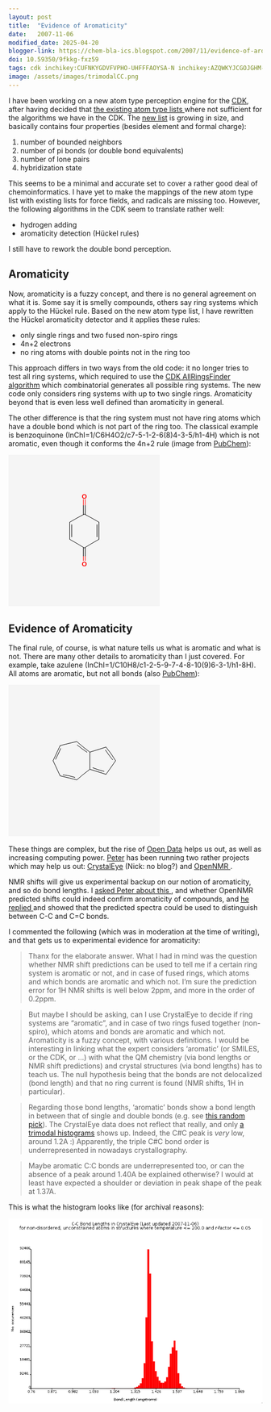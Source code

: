 ```yaml
---
layout: post
title:  "Evidence of Aromaticity"
date:   2007-11-06
modified_date: 2025-04-20
blogger-link: https://chem-bla-ics.blogspot.com/2007/11/evidence-of-aromaticity.html
doi: 10.59350/9fkkg-fxz59
tags: cdk inchikey:CUFNKYGDVFVPHO-UHFFFAOYSA-N inchikey:AZQWKYJCGOJGHM-UHFFFAOYSA-N aromaticity crystal
image: /assets/images/trimodalCC.png
---
```


I have been working on a new atom type perception engine for the [CDK](http://cdk.sf.net/), after having decided that
[the existing atom type lists <i class="fa-solid fa-recycle fa-xs"></i>](https://chem-bla-ics.linkedchemistry.info/2007/07/01/atom-typing-in-cdk.html) where not sufficient for
the algorithms we have in the CDK. The [new list](http://cdk.svn.sourceforge.net/viewvc/*checkout*/cdk/trunk/cdk/src/org/openscience/cdk/config/data/cdk_atomtypes.xml?revision=9288)
is growing in size, and basically contains four properties (besides element and formal charge):

1. number of bounded neighbors
2. number of pi bonds (or double bond equivalents)
3. number of lone pairs
4. hybridization state

This seems to be a minimal and accurate set to cover a rather good deal of chemoinformatics. I have yet to make the mappings
of the new atom type list with existing lists for force fields, and radicals are missing too. However, the following
algorithms in the CDK seem to translate rather well:

* hydrogen adding
* aromaticity detection (Hückel rules)

I still have to rework the double bond perception.

## Aromaticity

Now, aromaticity is a fuzzy concept, and there is no general agreement on what it is. Some say it is smelly compounds, others
say ring systems which apply to the Hückel rule. Based on the new atom type list, I have rewritten the Hückel aromaticity
detector and it applies these rules:

* only single rings and two fused non-spiro rings
* 4n+2 electrons
* no ring atoms with double points not in the ring too

This approach differs in two ways from the old code: it no longer tries to test all ring systems, which required to use
the [CDK AllRingsFinder algorithm](http://cheminfo.informatics.indiana.edu/~rguha/code/java/nightly/api/org/openscience/cdk/ringsearch/AllRingsFinder.html)
which combinatorial generates all possible ring systems. The new code only considers ring systems with up to two single
rings. Aromaticity beyond that is even less well defined than aromaticity in general.

The other difference is that the ring system must not have ring atoms which have a double bond which is not part of the
ring too. The classical example is benzoquinone (InChI=1/C6H4O2/c7-5-1-2-6(8)4-3-5/h1-4H) which is not aromatic, even
though it conforms the 4n+2 rule (image from [PubChem](http://pubchem.ncbi.nlm.nih.gov/)):

![](/assets/images/cid4650.png)

## Evidence of Aromaticity

The final rule, of course, is what nature tells us what is aromatic and what is not. There are many other details to
aromaticity than I just covered. For example, take azulene (InChI=1/C10H8/c1-2-5-9-7-4-8-10(9)6-3-1/h1-8H). All
atoms are aromatic, but not all bonds (also [PubChem](https://pubchem.ncbi.nlm.nih.gov/compound/9231)):

![](/assets/images/cid9231.png)

These things are complex, but the rise of [Open Data](http://en.wikipedia.org/wiki/Open_Data) helps us out, as well
as increasing computing power. [Peter](http://wwmm.ch.cam.ac.uk/blogs/murrayrust/) has been running two rather
projects which may help us out: [CrystalEye](http://wwmm.ch.cam.ac.uk/crystaleye/) (Nick: no blog?) and
[OpenNMR <i class="fa-solid fa-recycle fa-xs"></i>](https://blogs.ch.cam.ac.uk/pmr/2007/11/02/open-nmr-update-and-requests-for-input/).

NMR shifts will give us experimental backup on our notion of aromaticity, and so do bond lengths. I
[asked Peter about this <i class="fa-solid fa-recycle fa-xs"></i>](https://blogs.ch.cam.ac.uk/pmr/2007/11/02/open-nmr-update-and-requests-for-input/#comment-1139), and whether OpenNMR
predicted shifts could indeed confirm aromaticity of compounds, and [he replied <i class="fa-solid fa-recycle fa-xs"></i>](https://blogs.ch.cam.ac.uk/pmr/2007/11/05/open-nmr-how-good-is-the-prediction/)
and showed that the predicted spectra could be used to distinguish between C-C and C=C bonds.

I commented the following (which was in moderation at the time of writing), and that gets us to experimental
evidence for aromaticity:

> Thanx for the elaborate answer. What I had in mind was the question whether NMR shift predictions can be
> used to tell me if a certain ring system is aromatic or not, and in case of fused rings, which atoms and
> which bonds are aromatic and which not. I’m sure the prediction error for 1H NMR shifts is well below 2ppm,
> and more in the order of 0.2ppm.

> But maybe I should be asking, can I use CrystalEye to decide if ring systems are “aromatic”, and in case
> of two rings fused together (non-spiro), which atoms and bonds are aromatic and which not. Aromaticity is
> a fuzzy concept, with various definitions. I would be interesting in linking what the expert considers
> ‘aromatic’ (or SMILES, or the CDK, or …) with what the QM chemistry (via bond lengths or NMR shift
> predictions) and crystal structures (via bond lengths) has to teach us. The null hypothesis being that
> the bonds are not delocalized (bond length) and that no ring current is found (NMR shifts, 1H in particular).

> Regarding those bond lengths, ‘aromatic’ bonds show a bond length in between that of single and double bonds
> (e.g. see [this random pick](http://www.chem.swin.edu.au/modules/mod2/bondlen.html)). The CrystalEye data
> does not reflect that really, and only [a trimodal histograms](http://wwmm.ch.cam.ac.uk/crystaleye/bondlengths/C-C-after-protocol.svg)
> shows up. Indeed, the C#C peak is *very* low, around 1.2A :) Apparently, the triple C#C bond order is
> underrepresented in nowadays crystallography.

> Maybe aromatic C:C bonds are underrepresented too, or can the absence of a peak around 1.40A be explained
> otherwise? I would at least have expected a shoulder or deviation in peak shape of the peak at 1.37A.

This is what the histogram looks like (for archival reasons):

![](/assets/images/trimodalCC.png)
